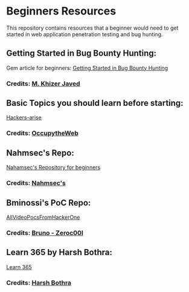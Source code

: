 # Beginners Resources
This repository contains resources that a beginner would need to get started in web application penetration testing and bug hunting.

## Getting Started in Bug Bounty Hunting:
Gem article for beginners:
[Getting Started in Bug Bounty Hunting](https://whoami.securitybreached.org/2019/06/03/guide-getting-started-in-bug-bounty-hunting/)
### Credits: [M. Khizer Javed](https://twitter.com/KHIZER_JAVED47)

## Basic Topics you should learn before starting:
[Hackers-arise](https://www.hackers-arise.com/getting-started) 
### Credits: [OccupytheWeb](https://twitter.com/three_cube)

## Nahmsec's Repo:
[Nahamsec's Repository for beginners](https://github.com/nahamsec/Resources-for-Beginner-Bug-Bounty-Hunters)
### Credits: [Nahmsec's](https://twitter.com/NahamSec)

## Bminossi's PoC Repo:
[AllVideoPocsFromHackerOne](https://github.com/bminossi/AllVideoPocsFromHackerOne)
### Credits: [Bruno - Zeroc00I](https://twitter.com/zeroc00I)

## Learn 365 by Harsh Bothra:
[Learn 365](https://github.com/harsh-bothra/learn365)
### Credits: [Harsh Bothra](https://twitter.com/harshbothra_)
